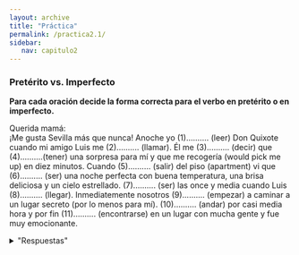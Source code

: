 ```yaml
---
layout: archive
title: "Práctica"
permalink: /practica2.1/
sidebar:
   nav: capitulo2
---
```

### Pretérito vs. Imperfecto

**Para cada oración decide la forma correcta para el verbo en pretérito o en imperfecto.**

Querida mamá:  
¡Me gusta Sevilla más que nunca! Anoche yo (1).......... (leer) Don Quixote cuando mi amigo Luis me (2).......... (llamar). Él me (3).......... (decir) que (4)..........(tener) una sorpresa para mí y que me recogería (would pick me up) en diez minutos. Cuando (5).......... (salir) del piso (apartment) vi que (6).......... (ser) una noche perfecta con buena temperatura, una brisa deliciosa y un cielo estrellado. (7).......... (ser) las once y media cuando Luis (8).......... (llegar). Inmediatemente nosotros (9).......... (empezar) a caminar a un lugar secreto (por lo menos para mí). (10).......... (andar) por casi media hora y por fin (11).......... (encontrarse) en un lugar con mucha gente y fue muy emocionante.


<details>
  <summary>"Respuestas"</summary>
   
    1. leía
    2. llamó  
    3. dijo  
    4. tenía  
    5. salí  
    6. era  
    7. Eran  
    8. llegó  
    9. empezamos  
    10. anduvimos  
    11. nos encontramos   
   
   
</details>

